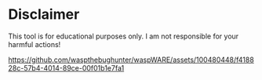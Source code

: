 # Disclaimer
This tool is for educational purposes only. I am not responsible for your harmful actions!





https://github.com/waspthebughunter/waspWARE/assets/100480448/f418828c-57b4-4014-89ce-00f01b1e7fa1

